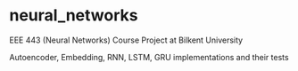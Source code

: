 # neural_networks
EEE 443 (Neural Networks) Course Project at Bilkent University

Autoencoder, Embedding, RNN, LSTM, GRU implementations and their tests
